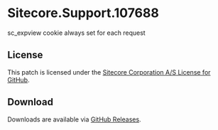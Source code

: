 # Sitecore.Support.107688
sc_expview cookie always set for each request

## License  
This patch is licensed under the [Sitecore Corporation A/S License for GitHub](https://github.com/sitecoresupport/Sitecore.Support.107688/blob/master/LICENSE).  

## Download  
Downloads are available via [GitHub Releases](https://github.com/sitecoresupport/Sitecore.Support.107688/releases).  
